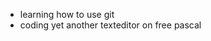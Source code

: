 - learning how to use git
- coding yet another texteditor on free pascal

<!---
he1lfire/he1lfire is a ✨ special ✨ repository because its `README.md` (this file) appears on your GitHub profile.
You can click the Preview link to take a look at your changes.
--->

